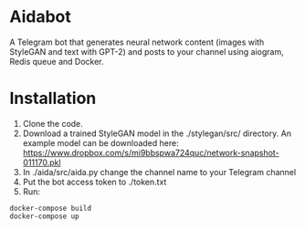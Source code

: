 # Aidabot
A Telegram bot that generates neural network content (images with StyleGAN and text with GPT-2) and posts to your channel using aiogram, Redis queue and Docker.

# Installation
1. Clone the code.
2. Download a trained StyleGAN model in the ./stylegan/src/ directory. An example model can be downloaded here: https://www.dropbox.com/s/mi9bbspwa724quc/network-snapshot-011170.pkl
3. In ./aida/src/aida.py change the channel name to your Telegram channel
4. Put the bot access token to ./token.txt
5. Run:
```
docker-compose build
docker-compose up
```